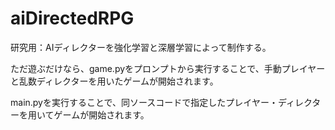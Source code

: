 # aiDirectedRPG
研究用：AIディレクターを強化学習と深層学習によって制作する。


ただ遊ぶだけなら、game.pyをプロンプトから実行することで、手動プレイヤーと乱数ディレクターを用いたゲームが開始されます。

main.pyを実行することで、同ソースコードで指定したプレイヤー・ディレクターを用いてゲームが開始されます。
